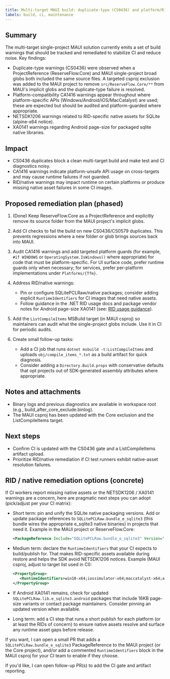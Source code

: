 ```yaml
---
title: Multi-target MAUI build: duplicate-type (CS0436) and platform/RID warnings
labels: build, ci, maintenance
---
```


Summary
-------

The multi-target single-project MAUI solution currently emits a set of build warnings that should be tracked and remediated to stabilize CI and reduce noise. Key findings:

- Duplicate-type warnings (CS0436) were observed when a ProjectReference (ReserveFlow.Core) and MAUI single-project broad globs both included the same source files. A targeted csproj exclusion was added to the MAUI project to remove `src/ReserveFlow.Core/**` from MAUI's implicit globs and the duplicate-type failure is resolved.
- Platform-compatibility CA1416 warnings appear throughout where platform-specific APIs (Windows/Android/iOS/MacCatalyst) are used; these are expected but should be audited and platform-guarded where appropriate.
- NETSDK1206 warnings related to RID-specific native assets for SQLite (alpine-x64 notice).
- XA0141 warnings regarding Android page-size for packaged sqlite native libraries.

Impact
------

- CS0436 duplicates block a clean multi-target build and make test and CI diagnostics noisy.
- CA1416 warnings indicate platform-unsafe API usage on cross-targets and may cause runtime failures if not guarded.
- RID/native warnings may impact runtime on certain platforms or produce missing native asset failures in some CI images.

Proposed remediation plan (phased)
---------------------------------


1) (Done) Keep ReserveFlow.Core as a ProjectReference and explicitly remove its source folder from the MAUI project's implicit globs.

2) Add CI checks to fail the build on new CS0436/CS0579 duplicates. This prevents regressions where a new folder or glob brings sources back into MAUI.

3) Audit CA1416 warnings and add targeted platform guards (for example, `#if WINDOWS` or `OperatingSystem.IsWindows()` where appropriate) for code that must be platform-specific. For UI surface code, prefer runtime guards only when necessary; for services, prefer per-platform implementations under `Platforms/{Tfm}`.

4) Address RID/native warnings:
   - Pin or configure SQLitePCLRaw/native packages; consider adding explicit `RuntimeIdentifiers` for CI images that need native assets.
   - Follow guidance in the .NET RID usage docs and package vendor notes for Android page-size XA0141 (see: [RID usage guidance](https://aka.ms/dotnet/rid-usage)).

5) Add the `ListCompileItems` MSBuild target (in MAUI csproj) so maintainers can audit what the single-project globs include. Use it in CI for periodic audits.

6) Create small follow-up tasks:
   - Add a CI job that runs `dotnet msbuild -t:ListCompileItems` and uploads `obj/compile_items_*.txt` as a build artifact for quick diagnosis.
   - Consider adding a `Directory.Build.props` with conservative defaults that opt projects out of SDK-generated assembly attributes where appropriate.

Notes and attachments
---------------------

- Binary logs and previous diagnostics are available in workspace root (e.g., build_after_core_exclude.binlog).
- The MAUI csproj has been updated with the Core exclusion and the ListCompileItems target.

Next steps
----------

- Confirm CI is updated with the CS0436 gate and a ListCompileItems artifact upload.
- Prioritize RID/native remediation if CI test runners exhibit native-asset resolution failures.

RID / native remediation options (concrete)
-----------------------------------------

If CI workers report missing native assets or the NETSDK1206 / XA0141 warnings are a concern, here are pragmatic next steps you can adopt (pick/adjust per your CI matrix):

- Short term: pin and unify the SQLite native packaging versions. Add or update package references to `SQLitePCLRaw.bundle_e_sqlite3` (this bundle wires the appropriate e_sqlite3 native binaries) in projects that need it. Example in the MAUI project or ReserveFlow.Core:

   ```xml
   <PackageReference Include="SQLitePCLRaw.bundle_e_sqlite3" Version="2.0.4" />
   ```

- Medium term: declare the `RuntimeIdentifiers` that your CI expects to build/publish for. That makes RID-specific assets available during restore and helps the SDK avoid NETSDK1206 notices. Example (MAUI csproj, adjust to target list used in CI):

   ```xml
   <PropertyGroup>
      <RuntimeIdentifiers>win10-x64;iossimulator-x64;maccatalyst-x64;android-x64;android-arm64</RuntimeIdentifiers>
   </PropertyGroup>
   ```

- If Android XA0141 remains, check for updated `SQLitePCLRaw.lib.e_sqlite3.android` packages that include 16KB page-size variants or contact package maintainers. Consider pinning an updated version when available.

- Long term: add a CI step that runs a short publish for each platform (or at least the RIDs of concern) to ensure native assets resolve and surface any runtime asset gaps before release.

If you want, I can open a small PR that adds a `SQLitePCLRaw.bundle_e_sqlite3` PackageReference to the MAUI project (or the Core project), and/or add a commented `RuntimeIdentifiers` block in the MAUI csproj for your CI team to enable if they choose.

If you'd like, I can open follow-up PR(s) to add the CI gate and artifact reporting.

